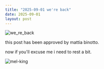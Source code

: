 ```yaml
---
title: "2025-09-01 we're back"
date: 2025-09-01
layout: post
---
```


![we_re_back](https://github.com/user-attachments/assets/6bbea746-10cf-4a07-a96c-ae8e273e7c81)

this post has been approved by mattia binotto. <br />

now if you'll excuse me i need to rest a bit. <br />

![mel-king](https://github.com/user-attachments/assets/4238dc10-c639-4563-9c81-552fa2b70bbc)
